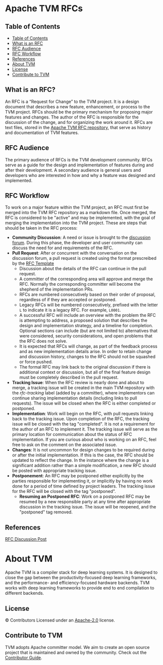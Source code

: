 <!--- Licensed to the Apache Software Foundation (ASF) under one -->
<!--- or more contributor license agreements.  See the NOTICE file -->
<!--- distributed with this work for additional information -->
<!--- regarding copyright ownership.  The ASF licenses this file -->
<!--- to you under the Apache License, Version 2.0 (the -->
<!--- "License"); you may not use this file except in compliance -->
<!--- with the License.  You may obtain a copy of the License at -->

<!---   http://www.apache.org/licenses/LICENSE-2.0 -->

<!--- Unless required by applicable law or agreed to in writing, -->
<!--- software distributed under the License is distributed on an -->
<!--- "AS IS" BASIS, WITHOUT WARRANTIES OR CONDITIONS OF ANY -->
<!--- KIND, either express or implied.  See the License for the -->
<!--- specific language governing permissions and limitations -->
<!--- under the License. -->

# Apache TVM RFCs

## Table of Contents
[Table of Contents]: #table-of-contents

  - [Table of Contents]
  - [What is an RFC]
  - [RFC Audience]
  - [RFC Workflow]
  - [References]
  - [About TVM]
  - [License]
  - [Contribute to TVM]

## What is an RFC?
[What is an RFC]: #what-is-an-rfc

An RFC is a “Request for Change” to the TVM project. It is a design document
that describes a new feature, enhancement, or process to the TVM project. RFCs
should be the primary mechanism for proposing major features and changes. The
author of the RFC is responsible for the discussion of the change, and for
organizing the work around it. RFCs are text files, stored in the [Apache TVM
RFC repository](https://github.com/apache/tvm-rfcs), that serve as history and
documentation of TVM features.

## RFC Audience
[RFC Audience]: #rfc-audience

The primary audience of RFCs is the TVM development community. RFCs serve as a
guide for the design and implementation of features during and after their
development. A secondary audience is general users and developers who are
interested in how and why a feature was designed and implemented.

## RFC Workflow
[RFC Workflow]: #rfc-workflow

To work on a major feature within the TVM project, an RFC must first be merged
into the TVM RFC repository as a markdown file. Once merged, the RFC is
considered to be "active" and may be implemented, with the goal of merging the
implementation into the TVM project. These are steps that should be taken in
the RFC process:

- **Community Discussion**: A need or issue is brought to the
  [discussion forum](https://discuss.tvm.apache.org). During this phase, the
  developer and user community can discuss the need for and requirements of the
  RFC.
- **Pull Request**: After or concurrent with the conversation on the discussion
  forum, a pull request is created using the format prescreibed by the
  [RFC Template](https://github.com/apache/tvm-rfcs/blob/main/0000-template.md)
    - Discussion about the details of the RFC can continue in the pull request.
	- A committer of the corresponding area will approve and merge the RFC.
      Normally the corresponding committer will become the shepherd of the
      implementation PRs.
	- RFCs are numbered consecutively based on their order of proposal,
      regardless of if they are accepted or postponed.
    - Legacy RFCs will be numbered consecutively, prefixed with the letter
      `L` to indicate it is a legacy RFC. For example, `L0001`.
	- A successful RFC will include an overview with the problem the RFC is
      attempting to address, a proposed solution that describes the design and
      implementation strategy, and a timeline for completion. Optional sections can
      include (but are not limited to) alternatives that were considered, security
      considerations, and open problems that the RFC does not solve.
	- It is expected that RFCs will change, as part of the feedback process and
      as new implementation details arise. In order to retain change and discussion
      history, changes to the RFC should not be squashed or force pushed.
    - The formal RFC may link back to the original discussion if there is
      additional context or discussion, but all of the final feature design
      must be completely described in the pull request.
- **Tracking Issue**: When the RFC review is nearly done and about to merge,
  a tracking issue will be created in the main TVM repository with the
  *rfc-tracking* label (added by a committer), where implementors can continue sharing
  implementation details (including links to pull requests). The issue will be
  closed when the RFC is either completed or postponed.
- **Implementation**: Work will begin on the RFC, with pull requests linking
  back to the tracking issue.  Upon completion of the RFC, the tracking issue
  will be closed with the tag "completed". It is not a requirement for the
  author of an RFC to implement it. The tracking issue will serve as the
  primary location for communication about the status of RFC implementation. If
  you are curious about who is working on an RFC, feel free to ask on the
  comment on the associated issue.
- **Changes**: It is not uncommon for design changes to be required during or
  after the initial implementation. If this is the case, the RFC should be
  updated to reflect the change. In the instance where the change is a
  significant addition rather than a simple modification, a new RFC should be
  posted with appropriate tracking issue.
- **Postponement**: An RFC may be postponed either explicitly by the parties
  responsible for implementing it, or implicitly by having no work done for a
  period of time defined by project leaders. The tracking issue for the RFC
  will be closed with the tag "postponed".
    - **Resuming an Postponed RFC**: Work on a postponed RFC may be resumed by
      a new responsible party at any time after appropriate discussion in the
      tracking issue. The issue will be reopened, and the "postponed" tag
      removed.

## References
[References]: #references

[RFC Discussion Post](https://discuss.tvm.apache.org/t/rfc-update-rfc-process/9033)

# About TVM
[About TVM]: #about-tvm

Apache TVM is a compiler stack for deep learning systems. It is designed to
close the gap between the productivity-focused deep learning frameworks, and
the performance- and efficiency-focused hardware backends. TVM works with deep
learning frameworks to provide end to end compilation to different backends.

## License
[License]: #license
© Contributors Licensed under an [Apache-2.0](LICENSE) license.

## Contribute to TVM
[Contribute to TVM]: #contribute-to-tvm
TVM adopts Apache committer model. We aim to create an open source project that
is maintained and owned by the community. Check out the
[Contributor Guide](https://tvm.apache.org/docs/contribute/).
